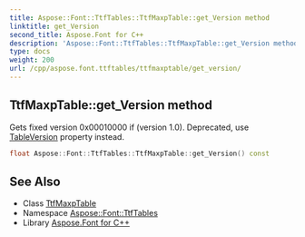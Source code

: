 ```yaml
---
title: Aspose::Font::TtfTables::TtfMaxpTable::get_Version method
linktitle: get_Version
second_title: Aspose.Font for C++
description: 'Aspose::Font::TtfTables::TtfMaxpTable::get_Version method. Gets fixed version 0x00010000 if (version 1.0). Deprecated, use TableVersion property instead in C++.'
type: docs
weight: 200
url: /cpp/aspose.font.ttftables/ttfmaxptable/get_version/
---
```

## TtfMaxpTable::get_Version method


Gets fixed version 0x00010000 if (version 1.0). Deprecated, use [TableVersion](../) property instead.

```cpp
float Aspose::Font::TtfTables::TtfMaxpTable::get_Version() const
```

## See Also

* Class [TtfMaxpTable](../)
* Namespace [Aspose::Font::TtfTables](../../)
* Library [Aspose.Font for C++](../../../)
